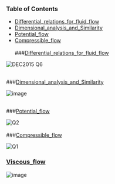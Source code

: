 ### Table of Contents
- [Differential_relations_for_fluid_flow](#differential-relations-for-fluid-flow)
- [Dimensional_analysis_and_Similarity]([#dimensional-analysis-and-similarity])
- [Potential_flow]([#potential-low])
- [Compressible_flow]([#compressible-flow])
&nbsp;    
&nbsp;    
###[Differential_relations_for_fluid_flow](https://github.com/GBlanch/Multivar.-calculus-on-AFM/tree/main/0.%20Self-learning/1.%20Differential_relations_for_fluid_flow%20(Boundary%20Cond.))

![DEC2015 Q6](https://github.com/GBlanch/Multivar.-calculus-on-AFM/assets/136500426/dc141105-abed-4064-828d-d3cf055642d5)
&nbsp;    
&nbsp; 

###[Dimensional_analysis_and_Similarity](https://github.com/GBlanch/Multivar.-calculus-on-AFM/blob/main/0.%20Self-learning/0.%20Dimensional_analysis_and_Similarity)
   
   ![image](https://github.com/GBlanch/Multivar.-calculus-on-AFM/assets/136500426/5533dde6-16a3-42a8-b313-b832a670f7b4)
&nbsp;    
&nbsp;    
   
###[Potential_flow](https://github.com/GBlanch/Multivar.-calculus-on-AFM/tree/main/0.%20Self-learning/2.%20Potential_flow)

   ![Q2](https://github.com/GBlanch/Multivar.-calculus-on-AFM/assets/136500426/2923b8be-5c53-4edc-b5a4-73adaebecc10)
&nbsp;    
&nbsp;    
###[Compressible_flow](https://github.com/GBlanch/Multivar.-calculus-on-AFM/tree/main/0.%20Self-learning/3.%20Compressible_flow)

   ![Q1](https://github.com/GBlanch/Multivar.-calculus-on-AFM/assets/136500426/f59e786e-3ccd-43cf-ac76-9334305bdb55)

### [Viscous_flow](https://github.com/GBlanch/Multivar.-calculus-on-AFM/tree/main/0.%20Self-learning/4.%20Viscous_flow)

   ![image](https://github.com/GBlanch/Multivar.-calculus-on-AFM/assets/136500426/f1ad092f-03b8-422b-bb78-a6c9bc428dd7)

